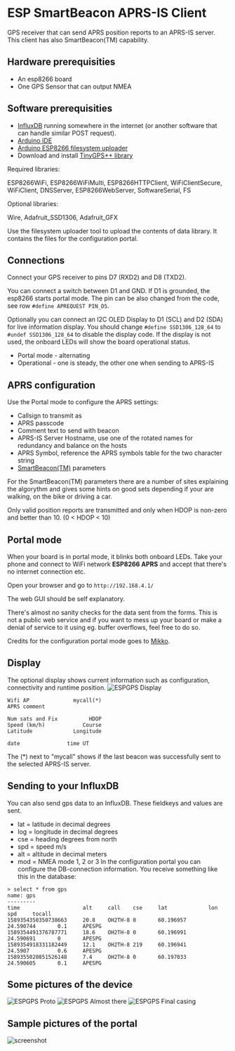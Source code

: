 # ESP SmartBeacon APRS-IS Client
GPS receiver that can send APRS position reports to an APRS-IS server. This client has also SmartBeacon(TM) capability.

## Hardware prerequisities
- An esp8266 board
- One GPS Sensor that can output NMEA

## Software prerequisities
- [InfluxDB](https://www.influxdata.com/) running somewhere in the internet
(or another software that can handle similar POST request).
- [Arduino IDE](https://www.arduino.cc/en/main/software)
- [Arduino ESP8266 filesystem uploader](https://github.com/esp8266/arduino-esp8266fs-plugin)
- Download and install [TinyGPS++ library](http://arduiniana.org/libraries/tinygpsplus/)

Required libraries:

ESP8266WiFi, ESP8266WiFiMulti,  ESP8266HTTPClient, WiFiClientSecure, WiFiClient, DNSServer, ESP8266WebServer, SoftwareSerial, FS

Optional libraries:

Wire, Adafruit_SSD1306, Adafruit_GFX

Use the filesystem uploader tool to upload the contents of data library. It contains the files for
the configuration portal.

## Connections
Connect your GPS receiver to pins D7 (RXD2) and D8 (TXD2). 

You can connect a switch between D1 and GND. If D1 is grounded, the esp8266 starts portal mode. The pin can be
also changed from the code, see row `#define APREQUEST PIN_D5`.

Optionally you can connect an I2C OLED Display to D1 (SCL) and D2 (SDA) for live information display. 
You should change `#define SSD1306_128_64` to `#undef SSD1306_128_64` to disable the display code. If the display is not used,
the onboard LEDs will show the board operational status.
- Portal mode - alternating
- Operational - one is steady, the other one when sending to APRS-IS

## APRS configuration
Use the Portal mode to configure the APRS settings:
- Callsign to transmit as
- APRS passcode
- Comment text to send with beacon
- APRS-IS Server Hostname, use one of the rotated names for redundancy and balance on the hosts
- APRS Symbol, reference the APRS symbols table for the two character string
- [SmartBeacon(TM)](http://www.hamhud.net/hh2/smartbeacon.html) parameters

For the SmartBeacon(TM) parameters there are a number of sites explaining the algorythm and gives some hints on good sets depending if your are walking, on the bike or driving a car. 

Only valid position reports are transmitted and only when HDOP is non-zero and better than 10. (0 < HDOP < 10)

## Portal mode
When your board is in portal mode, it blinks both onboard LEDs. Take your phone and connect to WiFi network 
**ESP8266 APRS** and accept that there's no internet connection etc.

Open your browser and go to `http://192.168.4.1/`

The web GUI should be self explanatory.

There's almost no sanity checks for the data sent from the forms. This is not a public web service and if you
want to mess up your board or make a denial of service to it using eg. buffer overflows, feel free to do so.

Credits for the configuration portal mode goes to [Mikko](https://github.com/oh2mp/).

## Display
The optional display shows current information such as configuration, connectivity and runtime position.
![ESPGPS Display](s/ESPGPS-display.jpg)
```
Wifi AP              mycall(*)
APRS comment

Num sats and Fix          HDOP
Speed (km/h)            Course
Latitude             Longitude 

date               time UT
```


The (*) next to "mycall" shows if the last beacon was successfully sent to the selected APRS-IS server.

## Sending to your InfluxDB
You can also send gps data to an InfluxDB. These fieldkeys and values are sent.
- lat = latitude in decimal degrees
- log = longitude in decimal degrees
- cse = heading degrees from north
- spd = speed m/s
- alt = altitude in decimal meters
- mod = NMEA mode 1, 2 or 3
In the configuration portal you can configure the DB-connection information. You receive something like this in the database:
```
> select * from gps
name: gps
---------
time                    alt     call    cse     lat             lon             spd     tocall
1589354350350738663     20.8    OH2TH-8 0       60.196957       24.590744       0.1     APESPG
1589354491376787771     18.6    OH2TH-8 0       60.196991       24.590691       0       APESPG
1589354918331182449     12.1    OH2TH-8 219     60.196941       24.5907         0.6     APESPG
1589355020851526148     7.4     OH2TH-8 0       60.197033       24.590605       0.1     APESPG
```

## Some pictures of the device
![ESPGPS Proto](s/ESPGPS-proto.jpg)
![ESPGPS Almost there](s/ESPGPS-almost.jpg)
![ESPGPS Final casing](s/ESPGPS-final.jpg)

## Sample pictures of the portal
![screenshot](s/screenshot.jpg)
